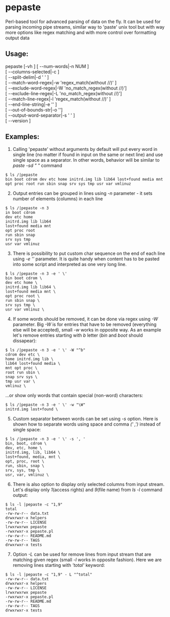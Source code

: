 # pepaste
Perl-based tool for advanced parsing of data on the fly. It can be used for parsing incoming pipe streams, similar way to 'paste' unix tool but with way more options like regex matching and with more control over formatting output data 

## Usage:
pepaste [-vh ] [ --num-words|-n NUM ]                                                                                                                     
[ --columns-selected|-c ]                                                                                                                                                  
[ --split-delim|-d ' ' ]                                                                                                                                                   
[ --match-word-regex|-w 'regex_match(without //)' ]                                                                                                                        
[ --exclude-word-regex|-W 'no_match_regex(without //)']                                                                                                                    
[ --exclude-line-regex|-L 'no_match_regex(without //)']                                                                                                                    
[ --match-line-regex|-l 'regex_match(without //)' ]                                                                                                                        
[ --end-line-string|-e '' ]                                                                                                                                                
[ --out-of-bounds-str|-o '']                                                                                                                                               
[ --output-word-separator|-s ' ' ]                                                                                                                                         
[ --version ]                    


## Examples:
1. Calling 'pepaste' without arguments by default will put every word in single line (no matter if found in input on the same or  next line) and use single space as a separator. In other words, behavior will be similar to *paste -sd " "* command
```
$ ls /|pepaste
bin boot cdrom dev etc home initrd.img lib lib64 lost+found media mnt opt proc root run sbin snap srv sys tmp usr var vmlinuz
```
2. Output entries can be grouped in lines using *-n* parameter - it sets number of elements (columns) in each line
```
$ ls /|pepaste -n 3
in boot cdrom
dev etc home
initrd.img lib lib64
lost+found media mnt
opt proc root
run sbin snap
srv sys tmp
usr var vmlinuz
```
3. There is possibility to put custom char sequence on the end of each line using *-e ''* parameter. It is quite handy when content has to be pasted into some script and interpreted as one very long line.

```
$ ls /|pepaste -n 3 -e ' \'  
bin boot cdrom \
dev etc home \
initrd.img lib lib64 \
lost+found media mnt \
opt proc root \
run sbin snap \
srv sys tmp \
usr var vmlinuz \
```
4. If some words should be removed, it can be done via regex using *-W* parameter. Big *-W* is for entries that have to be removed (everything else will be accepted), small *-w* works in opposite way. As an example let's remove entries starting with *b* letter (*bin* and *boot* should dissapear):
```
$ ls /|pepaste -n 3 -e ' \' -W "^b" 
cdrom dev etc \
home initrd.img lib \
lib64 lost+found media \
mnt opt proc \
root run sbin \
snap srv sys \
tmp usr var \
vmlinuz \
```
...or show only words that contain special (non-word) characters:
```
$ ls /|pepaste -n 3 -e ' \' -w "\W"
initrd.img lost+found \
```
5. Custom separator between words can be set using *-s* option. Here is shown how to separate words using space and comma *(' ,')* instead of single space:
```
$ ls /|pepaste -n 3 -e ' \' -s ', '    
bin, boot, cdrom \
dev, etc, home \
initrd.img, lib, lib64 \
lost+found, media, mnt \
opt, proc, root \
run, sbin, snap \
srv, sys, tmp \
usr, var, vmlinuz \

```

6. There is also option to display only selected columns from input stream. Let's display only *1*(access rights) and *9*(file name) from *ls -l* command output:
```
$ ls -l |pepaste -c "1,9"
total 
-rw-rw-r-- data.txt
drwxrwxr-x helpers
-rw-rw-r-- LICENSE
lrwxrwxrwx pepaste
-rwxrwxr-x pepaste.pl
-rw-rw-r-- README.md
-rw-rw-r-- TAGS
drwxrwxr-x tests
```

7. Option *-L* can be used for remove lines from input stream that are matching given regex (small *-l* works in opposite fashion). Here we are removing lines starting with *'total'* keyword:
```
$ ls -l |pepaste -c "1,9" - L "^total"
-rw-rw-r-- data.txt
drwxrwxr-x helpers
-rw-rw-r-- LICENSE
lrwxrwxrwx pepaste
-rwxrwxr-x pepaste.pl
-rw-rw-r-- README.md
-rw-rw-r-- TAGS
drwxrwxr-x tests

```
